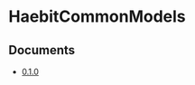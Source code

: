# HaebitCommonModels

## Documents
* [0.1.0](https://yabby1997.github.io/HaebitCommonModels/0.1.0/documentation/haebitcommonmodels/)